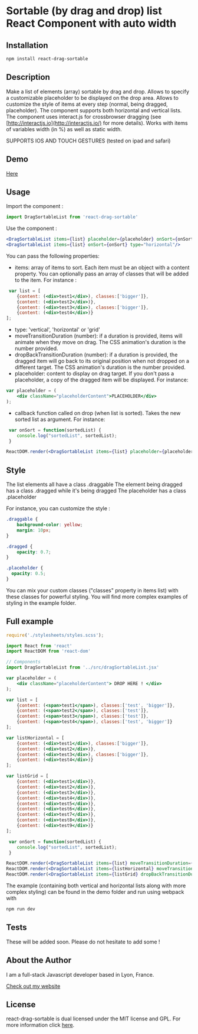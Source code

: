 Sortable (by drag and drop) list React Component with auto width
===

## Installation

```sh
npm install react-drag-sortable
```

## Description

Make a list of elements (array) sortable by drag and drop. Allows to specify a customizable placeholder to be displayed on the drop area.
Allows to customize the style of items at every step (normal, being dragged, placeholder).
The component supports both horizontal and vertical lists. The component uses interact.js for crossbrowser dragging (see [http://interactjs.io](http://interactjs.io/) for more details).
Works with items of variables width (in %)  as well as static width.

SUPPORTS IOS AND TOUCH GESTURES (tested on ipad and safari)

## Demo

[Here](http://experiments.thomschell.com/react-drag-sortable/demo/build/)

## Usage

Import the component :

```js
import DragSortableList from 'react-drag-sortable'
```

Use the component :
```jsx
<DragSortableList items={list} placeholder={placeholder} onSort={onSort} dropBackTransitionDuration={0.3} type="vertical"/>
<DragSortableList items={list} onSort={onSort} type="horizontal"/>
```

You can pass the following properties:
- items: array of items to sort. Each item must be an object with a content property. You can optionally pass an array of classes that will be added to the item. For instance :
```jsx
 var list = [
    {content: (<div>test1</div>), classes:['bigger']},
    {content: (<div>test2</div>)},
    {content: (<div>test3</div>), classes:['bigger']},
    {content: (<div>test4</div>)}
];
```
- type: 'vertical', 'horizontal' or 'grid'
- moveTransitionDuration (number): if a duration is provided, items will animate when they move on drag. The CSS animation's duration is the number provided.
- dropBackTransitionDuration (number): if a duration is provided, the dragged item will go back to its original position when not dropped on a different target. The CSS animation's duration is the number provided.
- placeholder: content to display on drag target. If you don't pass a placeholder, a copy of the dragged item will be displayed. For instance:
```jsx
var placeholder = (
    <div className="placeholderContent">PLACEHOLDER</div>
);
```
- callback function called on drop (when list is sorted). Takes the new sorted list as argument. For instance:
```js
 var onSort = function(sortedList) {
    console.log("sortedList", sortedList);
 }
```
```jsx
ReactDOM.render(<DragSortableList items={list} placeholder={placeholder} onSort={onSort} type="vertical"/>, document.getElementById('main'));
```

## Style

The list elements all have a class .draggable
The element being dragged has a class .dragged while it's being dragged
The placeholder has a class .placeholder

For instance, you can customize the style :

```css
.draggable {
    background-color: yellow;
    margin: 10px;
}

.dragged {
    opacity: 0.7;
}

.placeholder {
  opacity: 0.5;
}
```
You can mix your custom classes ("classes" property in items list) with these classes for powerful styling.
You will find more complex examples of styling in the example folder.

## Full example

```jsx
require('./stylesheets/styles.scss');

import React from 'react'
import ReactDOM from 'react-dom'

// Components
import DragSortableList from '../src/dragSortableList.jsx'

var placeholder = (
	<div className="placeholderContent"> DROP HERE ! </div>
);

var list = [
 	{content: (<span>test1</span>), classes:['test', 'bigger']},
 	{content: (<span>test2</span>), classes:['test']},
 	{content: (<span>test3</span>), classes:['test']},
 	{content: (<span>test4</span>), classes:['test', 'bigger']}
];

var listHorizontal = [
 	{content: (<div>test1</div>), classes:['bigger']},
 	{content: (<div>test2</div>)},
 	{content: (<div>test3</div>), classes:['bigger']},
 	{content: (<div>test4</div>)}
];

var listGrid = [
	{content: (<div>test1</div>)},
 	{content: (<div>test2</div>)},
 	{content: (<div>test3</div>)},
	{content: (<div>test4</div>)},
	{content: (<div>test5</div>)},
	{content: (<div>test6</div>)},
	{content: (<div>test7</div>)},
	{content: (<div>test8</div>)},
 	{content: (<div>test9</div>)}
];

 var onSort = function(sortedList) {
 	console.log("sortedList", sortedList);
 }

ReactDOM.render(<DragSortableList items={list} moveTransitionDuration={0.3} onSort={onSort} type="vertical"/>, document.getElementById('example1'));
ReactDOM.render(<DragSortableList items={listHorizontal} moveTransitionDuration={0.3} dropBackTransitionDuration={0.3} placeholder={placeholder} onSort={onSort} type="horizontal"/>, document.getElementById('example2'));
ReactDOM.render(<DragSortableList items={listGrid} dropBackTransitionDuration={0.3} onSort={onSort} type="grid"/>, document.getElementById('example3'));
```

The example (containing both vertical and horizontal lists along with more complex styling) can be found in the demo folder and run using webpack with
```sh
npm run dev
```

## Tests

These will be added soon. Please do not hesitate to add some !

## About the Author

I am a full-stack Javascript developer based in Lyon, France.

[Check out my website](http://www.thomschell.com)

## License

react-drag-sortable is dual licensed under the MIT license and GPL.
For more information click [here](https://opensource.org/licenses/MIT).
